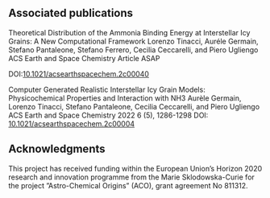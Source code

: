 ## Associated publications
Theoretical Distribution of the Ammonia Binding Energy at Interstellar Icy Grains: A New Computational Framework
Lorenzo Tinacci, Auréle Germain, Stefano Pantaleone, Stefano Ferrero, Cecilia Ceccarelli, and Piero Ugliengo
ACS Earth and Space Chemistry Article ASAP

DOI:[10.1021/acsearthspacechem.2c00040](https://pubs.acs.org/doi/10.1021/acsearthspacechem.2c00040)

Computer Generated Realistic Interstellar Icy Grain Models: Physicochemical Properties and Interaction with NH3
Aurèle Germain, Lorenzo Tinacci, Stefano Pantaleone, Cecilia Ceccarelli, and Piero Ugliengo
ACS Earth and Space Chemistry 2022 6 (5), 1286-1298
DOI: [10.1021/acsearthspacechem.2c00004](https://pubs.acs.org/doi/10.1021/acsearthspacechem.2c00004)

## Acknowledgments
This project has received funding within the European Union’s Horizon 2020 research and innovation programme from the Marie Sklodowska-Curie for the project ”Astro-Chemical Origins” (ACO), grant agreement No 811312.
